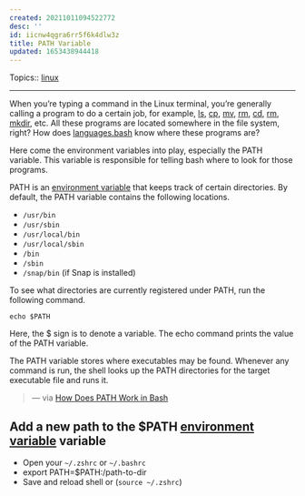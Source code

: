 ```yaml
---
created: 20211011094522772
desc: ''
id: iicnw4qgra6rr5f6k4dlw3z
title: PATH Variable
updated: 1653438944418
---
```

   
Topics::  [linux](../topics/linux.md)   
   
   
---   
   
When you’re typing a command in the Linux terminal, you’re generally calling a program to do a certain job, for example, [ls](../devlog/ls.md), [cp](../devlog/cp.md), [mv](../devlog/mv.md), [rm](../devlog/rm.md), [cd](/not_created.md), [rm](../devlog/rm.md), [mkdir](../devlog/mkdir.md), etc. All these programs are located somewhere in the file system, right? How does [languages.bash](../devlog/languages.bash.md) know where these programs are?   
   
Here come the environment variables into play, especially the PATH variable. This variable is responsible for telling bash where to look for those programs.   
   
PATH is an [environment variable](../devlog/environment%20variable.md) that keeps track of certain directories. By default, the PATH variable contains the following locations.   
   
   
- `/usr/bin`   
- `/usr/sbin`   
- `/usr/local/bin`   
- `/usr/local/sbin`   
- `/bin`   
- `/sbin`   
- `/snap/bin` (if Snap is installed)   
   
To see what directories are currently registered under PATH, run the following command.   
   
`echo $PATH`   
   
Here, the $ sign is to denote a variable. The echo command prints the value of the PATH variable.   
   
The PATH variable stores where executables may be found. Whenever any command is run, the shell looks up the PATH directories for the target executable file and runs it.   
   
> — via [How Does PATH Work in Bash](https://linuxhint.com/path_in_bash/)   
   
## Add a new path to the $PATH [environment variable](/not_created.md) variable   
   
   
- Open your `~/.zshrc` or `~/.bashrc`   
- export PATH=$PATH:/path-to-dir   
- Save and reload shell or (`source ~/.zshrc`)